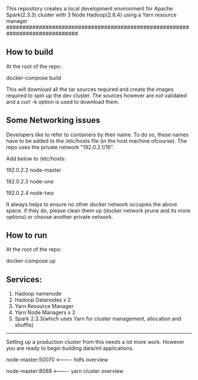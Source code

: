 This repository creates a local development environment for Apache Spark(2.3.3) cluster with 3 Node Hadoop(2.8.4) using a Yarn resource manager
##############################################################################

How to build
------------
At the root of the repo:

docker-compose build

This will download all the tar sources required and create the images required to spin up the dev cluster. The sources however are not validated and a curl -k option is used to download them.

Some Networking issues
----------------------
Developers like to refer to containers by their name. To do so, these names have to be added to the /etc/hosts file (in the host machine ofcourse). The repo uses the private network "192.0.2.1/16".

Add below to /etc/hosts:

192.0.2.2	node-master

192.0.2.3	node-one

192.0.2.4	node-two

It always helps to ensure no other docker network occupies the above space. if they do, please clean them up (docker network prune and its more options) or choose another private network. 
  
How to run
----------
At the root of the repo:

docker-compose up


Services:
---------
1. Hadoop namenode 
2. Hadoop Datanodes x 2
3. Yarn Resource Manager
4. Yarn Node Managers x 2
5. Spark 2.3.3(which uses Yarn for cluster management, allocation and shuffle)
---------

Setting up a production cluster from this needs a lot more work. However you are ready to begin building data/ml applications.

node-master:50070  <---- hdfs overview

node-master:8088   <---- yarn cluster overview


